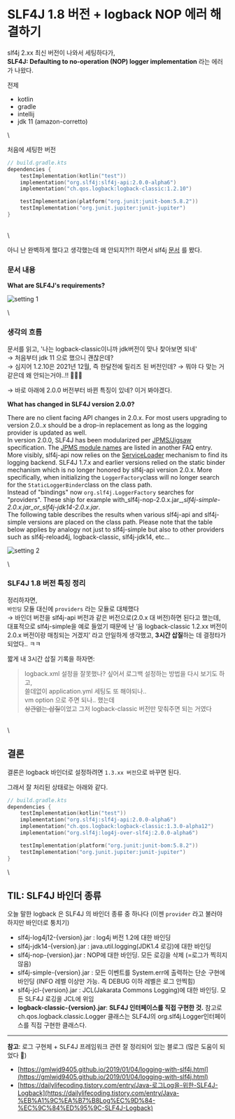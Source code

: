 # SLF4J 1.8 버전 + logback NOP 에러 해결하기

slf4j 2.xx 최신 버전이 나와서 세팅하다가,\
**SLF4J: Defaulting to no-operation (NOP) logger implementation** 라는 에러가 나왔다.

전제

* kotlin
* gradle
* intellij
* jdk 11 (amazon-corretto)

\


처음에 세팅한 버전

```kotlin
// build.gradle.kts
dependencies {
    testImplementation(kotlin("test"))
    implementation("org.slf4j:slf4j-api:2.0.0-alpha6")
    implementation("ch.qos.logback:logback-classic:1.2.10")

    testImplementation(platform("org.junit:junit-bom:5.8.2"))
    testImplementation("org.junit.jupiter:junit-jupiter")
}
```

\
\


아니 난 완벽하게 했다고 생각했는데 왜 안되지?!?! 하면서 slf4j [문서](https://www.slf4j.org/faq.html#changesInVersion18) 를 봤다.

### 문서 내용

**What are SLF4J's requirements?**

![setting 1](../images/BE/SLF4J1.8\_logback\_setting\(1\).png)

\


### 생각의 흐름

문서를 읽고, '나는 logback-classic이니까 jdk버전이 맞나 찾아보면 되네'\
→ 처음부터 jdk 11 으로 했으니 괜찮은데?\
→ 심지어 1.2.10은 2021년 12월, 즉 한달전에 릴리즈 된 버전인데? → 뭐야 다 맞는 거 같은데 왜 안되는거야..!! 🤬🤬🤬

→ 바로 아래에 2.0.0 버전부터 바뀐 특징이 있네? 이거 봐야겠다.

**What has changed in SLF4J version 2.0.0?**

There are no client facing API changes in 2.0.x. For most users upgrading to version 2.0..x should be a drop-in replacement as long as the logging provider is updated as well.\
In version 2.0.0, SLF4J has been modularized per [JPMS/Jigsaw](http://openjdk.java.net/projects/jigsaw/spec/) specification. The [JPMS module names](https://www.slf4j.org/faq.html#jmpsModuleNames) are listed in another FAQ entry.\
More visibly, slf4j-api now relies on the [ServiceLoader](https://docs.oracle.com/javase/8/docs/api/java/util/ServiceLoader.html) mechanism to find its logging backend. SLF4J 1.7.x and earlier versions relied on the static binder mechanism which is no longer honored by slf4j-api version 2.0.x. More specifically, when initializing the `LoggerFactory`class will no longer search for the `StaticLoggerBinder`class on the class path.\
Instead of "bindings" now `org.slf4j.LoggerFactory` searches for "providers". These ship for example with_slf4j-nop-2.0.x.jar_,_slf4j-simple-2.0.x.jar_or_slf4j-jdk14-2.0.x.jar_.\
The following table describes the results when various slf4j-api and slf4j-simple versions are placed on the class path. Please note that the table below applies by analogy not just to slf4j-simple but also to other providers such as slf4j-reload4j, logback-classic, slf4j-jdk14, etc...

![setting 2](../images/BE/SLF4J1.8\_logback\_setting\(2\).png)

\


### SLF4J 1.8 버전 특징 정리

정리하자면,\
`바인딩` 모듈 대신에 `providers` 라는 모듈로 대체했다\
→ 바인더 버전을 slf4j-api 버전과 같은 버전으로(2.0.x 대 버전)하면 된다고 했는데, 대표적으로 slf4j-simple을 예로 들었기 때문에 난 ‘음 logback-classic 1.2.xx 버전이 2.0.x 버전이랑 매칭되는 거겠지’ 라고 안일하게 생각했고, **3시간 삽질**하는 데 결정타가 되었다.. ㅋㅋ

짧게 내 3시간 삽질 기록을 하자면:

> logback.xml 설정을 잘못했나? 싶어서 로그백 설정하는 방법을 다시 보기도 하고,\
> 쓸데없이 application.yml 세팅도 또 해야되나..\
> vm option 으로 주면 되나.. 했는데\
> ~~상관없는 삽질~~이었고 그저 logback-classic 버전만 맞춰주면 되는 거였다

\
\


## 결론

결론은 logback 바인더로 설정하려면 `1.3.xx 버전`으로 바꾸면 된다.

그래서 잘 처리된 상태로는 아래와 같다.

```kotlin
// build.gradle.kts
dependencies {
    testImplementation(kotlin("test"))
    implementation("org.slf4j:slf4j-api:2.0.0-alpha6")
    implementation("ch.qos.logback:logback-classic:1.3.0-alpha12")
    implementation("org.slf4j:log4j-over-slf4j:2.0.0-alpha6")

    testImplementation(platform("org.junit:junit-bom:5.8.2"))
    testImplementation("org.junit.jupiter:junit-jupiter")
}
```

\


## TIL: SLF4J 바인더 종류

오늘 말한 logback 은 SLF4J 의 바인더 종류 중 하나다 (이젠 `provider` 라고 불러야 하지만 바인더로 퉁치기)

* slf4j-log4j12-{version}.jar : log4j 버전 1.2에 대한 바인딩
* slf4j-jdk14-{version}.jar : java.util.logging(JDK1.4 로깅)에 대한 바인딩
* slf4j-nop-{version}.jar : NOP에 대한 바인딩. 모든 로깅을 삭제 (=로그가 찍히지 않음)
* slf4j-simple-{version}.jar : 모든 이벤트를 System.err에 출력하는 단순 구현에 바인딩 (INFO 레벨 이상만 가능. 즉 DEBUG 이하 레벨은 로그 안찍힘)
* slf4j-jcl-{version}.jar : JCL(Jakarata Commons Logging)에 대한 바인딩. 모든 SLF4J 로깅을 JCL에 위임
* **logback-classic-{version}.jar**: **SLF4J 인터페이스를 직접 구현한 것.** 참고로 ch.qos.logback.classic.Logger 클래스는 SLF4J의 org.slf4j.Logger인터페이스를 직접 구현한 클래스다.

***

**참고**: 로그 구현체 + SLF4J 프레임워크 관련 잘 정리되어 있는 블로그 (많은 도움이 되었다 👀)

* [https://gmlwjd9405.github.io/2019/01/04/logging-with-slf4j.html](https://gmlwjd9405.github.io/2019/01/04/logging-with-slf4j.html)
* [https://dailylifecoding.tistory.com/entry/Java-로그Log을-위한-SLF4J-Logback](https://dailylifecoding.tistory.com/entry/Java-%EB%A1%9C%EA%B7%B8Log%EC%9D%84-%EC%9C%84%ED%95%9C-SLF4J-Logback)
